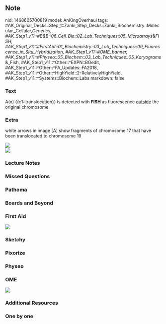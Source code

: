 ## Note
nid: 1468605700819
model: AnKingOverhaul
tags: #AK_Original_Decks::Step_1::Zanki_Step_Decks::Zanki_Biochemistry::Molecular,_Cellular,_Genetics, #AK_Step1_v11::#B&B::06_Cell_Bio::02_Lab_Techniques::05_Microarrays_&_FISH, #AK_Step1_v11::#FirstAid::01_Biochemistry::03_Lab_Techniques::09_Fluorescence_in_Situ_Hybridization, #AK_Step1_v11::#OME_banner, #AK_Step1_v11::#Physeo::05_Biochem::03_Lab_Techniques::05_Karyograms_&_Fish, #AK_Step1_v11::^Other::^EXPN::BGedit, #AK_Step1_v11::^Other::^FA_Updates::FA2018, #AK_Step1_v11::^Other::^HighYield::2-RelativelyHighYield, #AK_Step1_v11::^Systems::Biochem::Labs
markdown: false

### Text
<div>
  A(n) {{c1::translocation}} is detected with <b>FISH</b> as
  fluorescence <u>outside</u> the original chromosome
</div>

### Extra
white arrows in image [A] show fragments of chromosome 17 that have
been translocated to chromosome 19
<div>
  <div><img src="paste-34355443400845.jpg"></div>
  <div><img src="paste-212583701282817.jpg"></div>
</div>

### Lecture Notes


### Missed Questions


### Pathoma


### Boards and Beyond


### First Aid
<img src="tmpySb6sp.png">

### Sketchy


### Pixorize


### Physeo


### OME
<div class="ome-widget">
  <a href="https://onlinemeded.org?ref=anki"><img src=
  "_OME_AnkiFlashcards_General_7.png"></a>
</div>

### Additional Resources


### One by one

